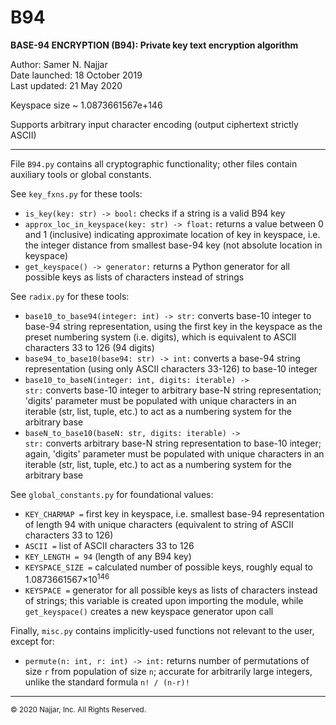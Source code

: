 # B94
<b>BASE-94 ENCRYPTION (B94): Private key text encryption algorithm</b>

Author: Samer N. Najjar<br>
Date launched: 18 October 2019<br>
Last updated: 21 May 2020

Keyspace size ~ 1.0873661567e+146

Supports arbitrary input character encoding (output ciphertext strictly ASCII)

---

File <code>B94.py</code> contains all cryptographic functionality; other files contain auxiliary tools or global constants.

See <code>key_fxns.py</code> for these tools:
* <code>is_key(key: str) -> bool:</code> checks if a string is a valid B94 key
* <code>approx_loc_in_keyspace(key: str) -> float:</code> returns a value between 0 and 1 (inclusive) indicating approximate location of key in keyspace, i.e. the integer distance from smallest base-94 key (not absolute location in keyspace)
* <code>get_keyspace() -> generator:</code> returns a Python generator for all possible keys as lists of characters instead of strings

See <code>radix.py</code> for these tools:
* <code>base10_to_base94(integer: int) -> str:</code> converts base-10 integer to base-94 string representation, using the first key in the keyspace as the preset numbering system (i.e. digits), which is equivalent to ASCII characters 33 to 126 (94 digits)
* <code>base94_to_base10(base94: str) -> int:</code> converts a base-94 string representation (using only ASCII characters 33-126) to base-10 integer
* <code>base10_to_baseN(integer: int, digits: iterable) -> str:</code> converts base-10 integer to arbitrary base-N string representation; 'digits' parameter must be populated with unique characters in an iterable (str, list, tuple, etc.) to act as a numbering system for the arbitrary base
* <code>baseN_to_base10(baseN: str, digits: iterable) -> str:</code> converts arbitrary base-N string representation to base-10 integer; again, 'digits' parameter must be populated with unique characters in an iterable (str, list, tuple, etc.) to act as a numbering system for the arbitrary base

See <code>global_constants.py</code> for foundational values:
* <code>KEY_CHARMAP =</code> first key in keyspace, i.e. smallest base-94 representation of length 94 with unique characters (equivalent to string of ASCII characters 33 to 126)
* <code>ASCII =</code> list of ASCII characters 33 to 126
* <code>KEY_LENGTH = 94</code> (length of any B94 key)
* <code>KEYSPACE_SIZE =</code> calculated number of possible keys, roughly equal to 1.0873661567×10<sup>146</sup>
* <code>KEYSPACE =</code> generator for all possible keys as lists of characters instead of strings; this variable is created upon importing the module, while <code>get_keyspace()</code> creates a new keyspace generator upon call

Finally, <code>misc.py</code> contains implicitly-used functions not relevant to the user, except for:
* <code>permute(n: int, r: int) -> int:</code> returns number of permutations of size <code>r</code> from population of size <code>n</code>; accurate for arbitrarily large integers, unlike the standard formula <code>n! / (n-r)!</code>

---
<small>© 2020 Najjar, Inc. All Rights Reserved.</small>